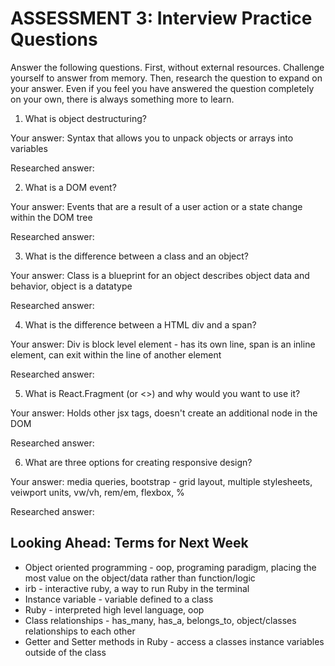 # ASSESSMENT 3: Interview Practice Questions

Answer the following questions. First, without external resources. Challenge yourself to answer from memory. Then, research the question to expand on your answer. Even if you feel you have answered the question completely on your own, there is always something more to learn.

1. What is object destructuring?

  Your answer: Syntax that allows you to unpack objects or arrays into variables

  Researched answer:



2. What is a DOM event?

  Your answer: Events that are a result of a user action or a state change within the DOM tree

  Researched answer:



3. What is the difference between a class and an object?

  Your answer: Class is a blueprint for an object describes object data and behavior, object is a datatype

  Researched answer:



4. What is the difference between a HTML div and a span?

  Your answer: Div is block level element - has its own line, span is an inline element, can exit within the line of another element

  Researched answer:



5. What is React.Fragment (or <>) and why would you want to use it?

  Your answer: Holds other jsx tags, doesn't create an additional node in the DOM

  Researched answer:



6. What are three options for creating responsive design?

  Your answer: media queries, bootstrap - grid layout, multiple stylesheets, veiwport units, vw/vh, rem/em, flexbox, %

  Researched answer:



## Looking Ahead: Terms for Next Week
- Object oriented programming - oop, programing paradigm, placing the most value on the object/data rather than function/logic
- irb - interactive ruby, a way to run Ruby in the terminal
- Instance variable - variable defined to a class
- Ruby - interpreted high level language, oop
- Class relationships - has_many, has_a, belongs_to, object/classes relationships to each other
- Getter and Setter methods in Ruby - access a classes instance variables outside of the class
